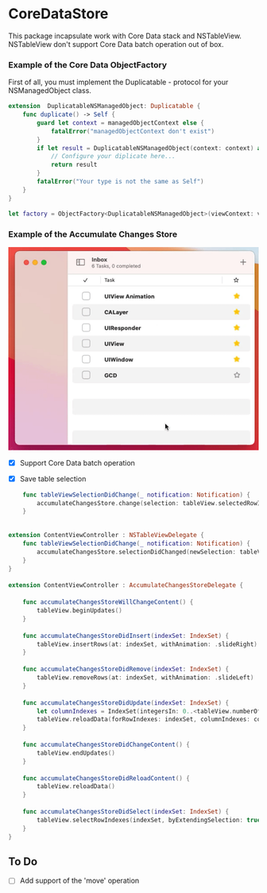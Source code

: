# CoreDataStore

This package incapsulate work with Core Data stack and NSTableView.
NSTableView don't support Core Data batch operation out of box.

### Example of the Core Data ObjectFactory

First of all, you must implement the Duplicatable - protocol for your NSManagedObject class.

```swift
extension  DuplicatableNSManagedObject: Duplicatable {
	func duplicate() -> Self {
		guard let context = managedObjectContext else {
			fatalError("managedObjectContext don't exist")
		}
		if let result = DuplicatableNSManagedObject(context: context) as? Self {
			// Configure your diplicate here...
			return result
		}
		fatalError("Your type is not the same as Self")
	}
}
```

```swift
let factory = ObjectFactory<DuplicatableNSManagedObject>(viewContext: viewContext)
```

### Example of the Accumulate Changes Store

![me](https://github.com/unsaferawpointer/CoreDataStore/blob/main/Sources/Resource/tableview.gif)

- [x] Support Core Data batch operation
- [x] Save table selection


```swift
	func tableViewSelectionDidChange(_ notification: Notification) {
		accumulateChangesStore.change(selection: tableView.selectedRowIndexes)
	}
```

```swift

extension ContentViewController : NSTableViewDelegate {
	func tableViewSelectionDidChange(_ notification: Notification) {
		accumulateChangesStore.selectionDidChanged(newSelection: tableView.selectedRowIndexes)
	}
}

extension ContentViewController : AccumulateChangesStoreDelegate {
	
	func accumulateChangesStoreWillChangeContent() {
		tableView.beginUpdates()
	}
	
	func accumulateChangesStoreDidInsert(indexSet: IndexSet) {
		tableView.insertRows(at: indexSet, withAnimation: .slideRight)
	}
	
	func accumulateChangesStoreDidRemove(indexSet: IndexSet) {
		tableView.removeRows(at: indexSet, withAnimation: .slideLeft)
	}
	
	func accumulateChangesStoreDidUpdate(indexSet: IndexSet) {
		let columnIndexes = IndexSet(integersIn: 0..<tableView.numberOfColumns)
		tableView.reloadData(forRowIndexes: indexSet, columnIndexes: columnIndexes)
	}
	
	func accumulateChangesStoreDidChangeContent() {
		tableView.endUpdates()
	}
	
	func accumulateChangesStoreDidReloadContent() {
		tableView.reloadData()
	}
	
	func accumulateChangesStoreDidSelect(indexSet: IndexSet) {
		tableView.selectRowIndexes(indexSet, byExtendingSelection: true)
	}
}
```


## To Do
- [ ] Add support of the 'move' operation
